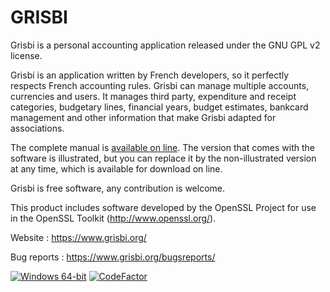 GRISBI
===

Grisbi is a personal accounting application released under the GNU GPL v2 license.

Grisbi is an application written by French developers, so it
perfectly respects French accounting rules. Grisbi can manage multiple
accounts, currencies and users. It manages third party, expenditure
and receipt categories, budgetary lines, financial years, budget
estimates, bankcard management and other information that make Grisbi
adapted for associations.

The complete manual is [available on line](https://sourceforge.net/projects/grisbi/files/Documentation/manual_1.0/). The version that comes with
the software is illustrated, but you can replace it by the
non-illustrated version at any time, which is available for download on
line.

Grisbi is free software, any contribution is welcome.

This product includes software developed by the OpenSSL Project for
use in the OpenSSL Toolkit (http://www.openssl.org/).

Website :     https://www.grisbi.org/

Bug reports : https://www.grisbi.org/bugsreports/

[![Windows 64-bit](https://ci.appveyor.com/api/projects/status/k0hlhmde559ju7e2?svg=true)](https://ci.appveyor.com/project/LudovicRousseau/grisbi)
[![CodeFactor](https://www.codefactor.io/repository/github/grisbi/grisbi/badge)](https://www.codefactor.io/repository/github/grisbi/grisbi)
